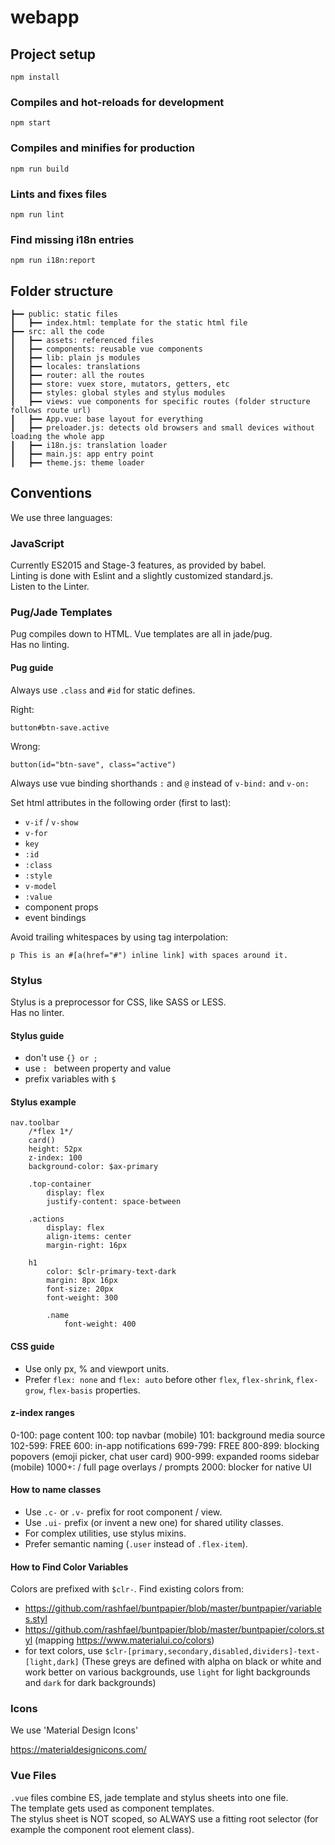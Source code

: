 # webapp

## Project setup
```
npm install
```

### Compiles and hot-reloads for development
```
npm start
```

### Compiles and minifies for production
```
npm run build
```

### Lints and fixes files
```
npm run lint
```

### Find missing i18n entries
```
npm run i18n:report
```

## Folder structure
```
┣━━ public: static files
┃   ┣━━ index.html: template for the static html file
┣━━ src: all the code
┃   ┣━━ assets: referenced files
┃   ┣━━ components: reusable vue components
┃   ┣━━ lib: plain js modules
┃   ┣━━ locales: translations
┃   ┣━━ router: all the routes
┃   ┣━━ store: vuex store, mutators, getters, etc
┃   ┣━━ styles: global styles and stylus modules
┃   ┣━━ views: vue components for specific routes (folder structure follows route url)
┃   ┣━━ App.vue: base layout for everything
┃   ┣━━ preloader.js: detects old browsers and small devices without loading the whole app
┃   ┣━━ i18n.js: translation loader
┃   ┣━━ main.js: app entry point
┃   ┣━━ theme.js: theme loader
```

## Conventions

We use three languages:

### JavaScript
Currently ES2015 and Stage-3 features, as provided by babel.  
Linting is done with Eslint and a slightly customized standard.js.  
Listen to the Linter.

### Pug/Jade Templates
Pug compiles down to HTML.
Vue templates are all in jade/pug.  
Has no linting.

#### Pug guide
Always use `.class` and `#id` for static defines.

Right:
```
button#btn-save.active
```
Wrong:
```
button(id="btn-save", class="active")
```

Always use vue binding shorthands `:` and `@` instead of `v-bind:` and `v-on:`

Set html attributes in the following order (first to last):
- `v-if` / `v-show`
- `v-for`
- `key`
- `:id`
- `:class`
- `:style`
- `v-model`
- `:value`
- component props
- event bindings

Avoid trailing whitespaces by using tag interpolation:
```
p This is an #[a(href="#") inline link] with spaces around it.
```

### Stylus
Stylus is a preprocessor for CSS, like SASS or LESS.  
Has no linter.

#### Stylus guide
- don't use `{} or ;`
- use `: ` between property and value
- prefix variables with `$`

#### Stylus example
```stylus
nav.toolbar
	/*flex 1*/
	card()
	height: 52px
	z-index: 100
	background-color: $ax-primary

	.top-container
		display: flex
		justify-content: space-between

	.actions
		display: flex
		align-items: center
		margin-right: 16px

	h1
		color: $clr-primary-text-dark
		margin: 8px 16px
		font-size: 20px
		font-weight: 300

		.name
			font-weight: 400
```

#### CSS guide
- Use only px, % and viewport units.
- Prefer `flex: none` and `flex: auto` before other `flex`, `flex-shrink`, `flex-grow`, `flex-basis` properties.

#### z-index ranges

0-100: page content
100: top navbar (mobile)
101: background media source
102-599: FREE
600: in-app notifications
699-799: FREE
800-899: blocking popovers (emoji picker, chat user card)
900-999: expanded rooms sidebar (mobile)
1000+:  / full page overlays / prompts
2000: blocker for native UI


#### How to name classes
- Use `.c-` or `.v-` prefix for root component / view.
- Use `.ui-` prefix (or invent a new one) for shared utility classes.
- For complex utilities, use stylus mixins.
- Prefer semantic naming (`.user` instead of `.flex-item`).


#### How to Find Color Variables
Colors are prefixed with `$clr-`.
Find existing colors from:
- https://github.com/rashfael/buntpapier/blob/master/buntpapier/variables.styl
- https://github.com/rashfael/buntpapier/blob/master/buntpapier/colors.styl (mapping https://www.materialui.co/colors)
- for text colors, use `$clr-[primary,secondary,disabled,dividers]-text-[light,dark]` (These greys are defined with alpha on black or white and work better on various backgrounds, use `light` for light backgrounds and `dark` for dark backgrounds)

### Icons
We use 'Material Design Icons'

https://materialdesignicons.com/


### Vue Files
`.vue` files combine ES, jade template and stylus sheets into one file.  
The template gets used as component templates.  
The stylus sheet is NOT scoped, so ALWAYS use a fitting root selector (for example the component root element class).
